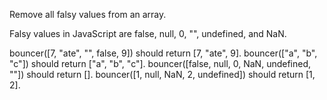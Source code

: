 Remove all falsy values from an array.

Falsy values in JavaScript are false, null, 0, "", undefined, and NaN.

bouncer([7, "ate", "", false, 9]) should return [7, "ate", 9].
bouncer(["a", "b", "c"]) should return ["a", "b", "c"].
bouncer([false, null, 0, NaN, undefined, ""]) should return [].
bouncer([1, null, NaN, 2, undefined]) should return [1, 2].
